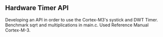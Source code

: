 ## Hardware Timer API

Developing an API in order to use the Cortex-M3's systick and DWT Timer. 
Benchmark sqrt and multiplications in main.c. 
Used Reference Manual Cortex-M-3.


